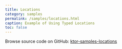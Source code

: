 ```yaml
---
title: Locations
category: samples
permalink: /samples/locations.html
caption: Example of Using Typed Locations
toc: false
---
```


Browse source code on GitHub: [ktor-samples-locations](https://github.com/ktorio/ktor/tree/master/ktor-samples/ktor-samples-locations)
